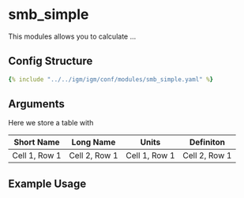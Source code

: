 # smb_simple
This modules allows you to calculate ...

## Config Structure  
~~~yaml
{% include "../../igm/igm/conf/modules/smb_simple.yaml" %}
~~~

## Arguments
Here we store a table with

| Short Name   | Long Name      | Units   | Definiton      |
| ------------- | ------------- | ------------- | ------------- |
| Cell 1, Row 1 | Cell 2, Row 1 | Cell 1, Row 1 | Cell 2, Row 1 |

## Example Usage